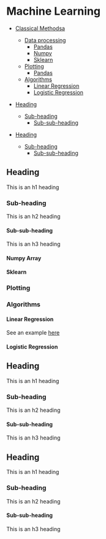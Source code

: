 # Machine Learning

- [Classical Methodsa](#heading)
  * [Data processing](#sub-heading)
    + [Pandas](#sub-sub-heading)
    + [Numpy](#Numpy-Array)
    + [Sklearn](#Numpy-Array)
  * [Plotting](#sub-heading)
    + [Pandas](#sub-sub-heading)
  * [Algorithms](#Algorithms)
    + [Linear Regression](#Linear-Regression)
    + [Logistic Regression](#Logistic-Regression)

- [Heading](#heading-1)
  * [Sub-heading](#sub-heading-1)
    + [Sub-sub-heading](#sub-sub-heading-1)
- [Heading](#heading-2)
  * [Sub-heading](#sub-heading-2)
    + [Sub-sub-heading](#sub-sub-heading-2)






<!-- toc -->

## Heading

This is an h1 heading

### Sub-heading

This is an h2 heading

#### Sub-sub-heading

This is an h3 heading

#### Numpy Array

#### Sklearn

### Plotting

####

### Algorithms

#### Linear Regression
See an example [here](./6205A/6205A1Q1Start_up.ipynb)

#### Logistic Regression

## Heading

This is an h1 heading

### Sub-heading

This is an h2 heading

#### Sub-sub-heading

This is an h3 heading

## Heading

This is an h1 heading

### Sub-heading

This is an h2 heading

#### Sub-sub-heading

This is an h3 heading
 







